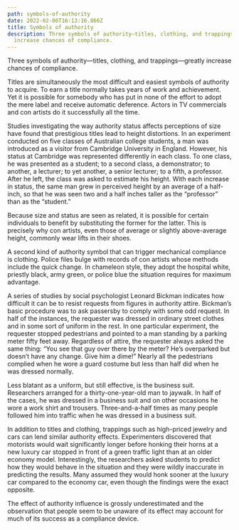 ```yaml
---
path: symbols-of-authority
date: 2022-02-06T16:13:16.866Z
title: Symbols of authority
description: Three symbols of authority—titles, clothing, and trappings—greatly
  increase chances of compliance.
---
```

Three symbols of authority—titles, clothing, and trappings—greatly increase chances of compliance.

Titles are simultaneously the most difficult and easiest symbols of authority to acquire. To earn a title normally takes years of work and achievement. Yet it is possible for somebody who has put in none of the effort to adopt the mere label and receive automatic deference. Actors in TV commercials and con artists do it successfully all the time.

Studies investigating the way authority status affects perceptions of size have found that prestigious titles lead to height distortions. In an experiment conducted on five classes of Australian college students, a man was introduced as a visitor from Cambridge University in England. However, his status at Cambridge was represented differently in each class. To one class, he was presented as a student; to a second class, a demonstrator; to another, a lecturer; to yet another, a senior lecturer; to a fifth, a professor. After he left, the class was asked to estimate his height. With each increase in status, the same man grew in perceived height by an average of a half-inch, so that he was seen two and a half inches taller as the “professor” than as the “student.”

Because size and status are seen as related, it is possible for certain individuals to benefit by substituting the former for the latter. This is precisely why con artists, even those of average or slightly above-average height, commonly wear lifts in their shoes.

A second kind of authority symbol that can trigger mechanical compliance is clothing. Police files bulge with records of con artists whose methods include the quick change. In chameleon style, they adopt the hospital white, priestly black, army green, or police blue the situation requires for maximum advantage.

A series of studies by social psychologist Leonard Bickman indicates how difficult it can be to resist requests from figures in authority attire. Bickman’s basic procedure was to ask passersby to comply with some odd request. In half of the instances, the requester was dressed in ordinary street clothes and in some sort of uniform in the rest. In one particular experiment, the requester stopped pedestrians and pointed to a man standing by a parking meter fifty feet away. Regardless of attire, the requester always asked the same thing: “You see that guy over there by the meter? He’s overparked but doesn’t have any change. Give him a dime!” Nearly all the pedestrians complied when he wore a guard costume but less than half did when he was dressed normally.

Less blatant as a uniform, but still effective, is the business suit. Researchers arranged for a thirty-one-year-old man to jaywalk. In half of the cases, he was dressed in a business suit and on other occasions he wore a work shirt and trousers. Three-and-a-half times as many people followed him into traffic when he was dressed in a business suit.

In addition to titles and clothing, trappings such as high-priced jewelry and cars can lend similar authority effects. Experimenters discovered that motorists would wait significantly longer before honking their horns at a new luxury car stopped in front of a green traffic light than at an older economy model. Interestingly, the researchers asked students to predict how they would behave in the situation and they were wildly inaccurate in predicting the results. Many assumed they would honk sooner at the luxury car compared to the economy car, even though the findings were the exact opposite.

The effect of authority influence is grossly underestimated and the observation that people seem to be unaware of its effect may account for much of its success as a compliance device.